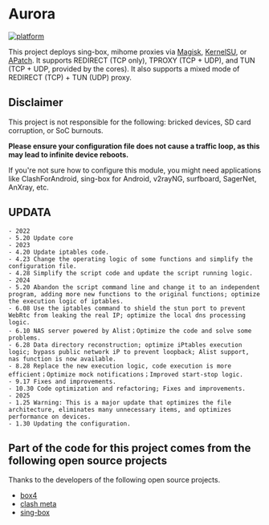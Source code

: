 # Aurora
[![platform](https://img.shields.io/badge/platform-Android-green.svg)](https://www.android.com)

This project deploys sing-box, mihome proxies via [Magisk](https://github.com/topjohnwu/Magisk), [KernelSU](https://github.com/tiann/KernelSU), or [APatch](https://github.com/bmax121/APatch). It supports REDIRECT (TCP only), TPROXY (TCP + UDP), and TUN (TCP + UDP, provided by the cores). It also supports a mixed mode of REDIRECT (TCP) + TUN (UDP) proxy.


## Disclaimer

This project is not responsible for the following: bricked devices, SD card corruption, or SoC burnouts.

**Please ensure your configuration file does not cause a traffic loop, as this may lead to infinite device reboots.**

If you're not sure how to configure this module, you might need applications like ClashForAndroid, sing-box for Android, v2rayNG, surfboard, SagerNet, AnXray, etc.


## UPDATA
    - 2022
    - 5.20 Update core
    - 2023
    - 4.20 Update iptables code.
    - 4.23 Change the operating logic of some functions and simplify the configuration file.
    - 4.28 Simplify the script code and update the script running logic.
    - 2024
    - 5.20 Abandon the script command line and change it to an independent program, adding more new functions to the original functions; optimize the execution logic of iptables.
    - 6.08 Use the iptables command to shield the stun port to prevent WebRtc from leaking the real IP; optimize the local dns processing logic.
    - 6.10 NAS server powered by Alist；Optimize the code and solve some problems.
    - 6.28 Data directory reconstruction; optimize iPtables execution logic; bypass public network iP to prevent loopback; Alist support, nas function is now available.
    - 8.28 Replace the new execution logic, code execution is more efficient；Optimize mock notifications；Improved start-stop logic.
    - 9.17 Fixes and improvements.
    - 10.30 Code optimization and refactoring; Fixes and improvements.
    - 2025
    - 1.25 Warning: This is a major update that optimizes the file architecture, eliminates many unnecessary items, and optimizes performance on devices.
    - 1.30 Updating the configuration.


## Part of the code for this project comes from the following open source projects
Thanks to the developers of the following open source projects.
- [box4](https://github.com/CHIZI-0618/box4magisk)
- [clash meta](https://github.com/MetaCubeX/Clash.Meta)
- [sing-box](https://github.com/SagerNet/sing-box)
